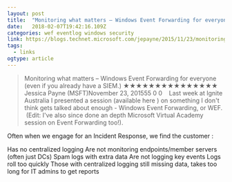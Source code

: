 ```yaml
---
layout: post 
title:  "Monitoring what matters – Windows Event Forwarding for everyone (even if you already have a SIEM.) – Security Stuff" 
date:   2018-02-07T19:42:16.109Z 
categories: wef eventlog windows security 
link: https://blogs.technet.microsoft.com/jepayne/2015/11/23/monitoring-what-matters-windows-event-forwarding-for-everyone-even-if-you-already-have-a-siem/ 
tags:
  - links
ogtype: article 
---
```


> Monitoring what matters – Windows Event Forwarding for everyone (even if you already have a SIEM.)
★★★★★★★★★★★★★★★
Jessica Payne (MSFT)November 23, 201555 
0
0
   Last week at Ignite Australia I presented a session (available here ) on something I don't think gets talked about enough - Windows Event Forwarding, or WEF.  (Edit: I've also since done an depth Microsoft Virtual Academy session on Event Forwarding too!).

Often when we engage for an Incident Response, we find the customer :

Has no centralized logging
Are not monitoring endpoints/member servers (often just DCs)
Spam logs with extra data
Are not logging key events
Logs roll too quickly
Those with centralized logging still missing data, takes too long for IT admins to get reports